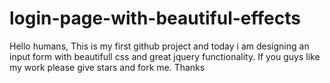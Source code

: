 # login-page-with-beautiful-effects
Hello humans,
This is my first github project and today i am designing an input form with beautifull css and great jquery functionality.
If you guys like my work please give stars and fork me.
Thanks
